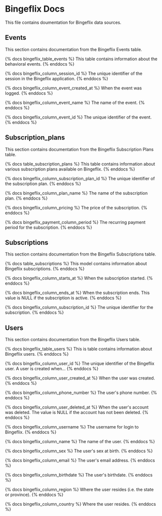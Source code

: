 # Bingeflix Docs
This file contains doumentation for Bingeflix data sources.

## Events
This section contains documentation from the Bingeflix Events table.

{% docs bingeflix_table_events %}
This table contains information about the behavioral events.
{% enddocs %}

{% docs bingeflix_column_session_id %}
The unique identifier of the session in the Bingeflix application.
{% enddocs %}

{% docs bingeflix_column_event_created_at %}
When the event was logged.
{% enddocs %}

{% docs bingeflix_column_event_name %}
The name of the event.
{% enddocs %}

{% docs bingeflix_column_event_id %}
The unique identifier of the event.
{% enddocs %}

## Subscription_plans
This section contains documentation from the Bingeflix Subscription Plans table.

{% docs table_subscription_plans %}
This table contains information about various subscription plans available on Bingeflix.
{% enddocs %}

{% docs bingeflix_column_subscription_plan_id %}
The unique identifier of the subscription plan.
{% enddocs %}

{% docs bingeflix_column_plan_name %}
The name of the subscription plan.
{% enddocs %}

{% docs bingeflix_column_pricing %}
The price of the subscription.
{% enddocs %}

{% docs bingeflix_payment_column_period %}
The recurring payment period for the subscription.
{% enddocs %}

## Subscriptions
This section contains documentation from the Bingeflix Subscriptions table.

{% docs table_subscriptions %}
This model contains information about Bingeflix subscriptions.
{% enddocs %}

{% docs bingeflix_column_starts_at %}
When the subscription started.
{% enddocs %}

{% docs bingeflix_column_ends_at %}
When the subscription ends. This value is NULL if the subscription is active.
{% enddocs %}

{% docs bingeflix_column_subscription_id %}
The unique identifier for the subscription.
{% enddocs %}

## Users
This section contains documentation from the Bingeflix Users table.

{% docs bingeflix_table_users %}
This is table contains information about Bingeflix users.
{% enddocs %}

{% docs bingeflix_column_user_id %}
The unique identifier of the Bingeflix user. A user is created when...
{% enddocs %}

{% docs bingeflix_column_user_created_at %}
When the user was created.
{% enddocs %}

{% docs bingeflix_column_phone_number %}
The user's phone number.
{% enddocs %}

{% docs bingeflix_column_user_deleted_at %}
When the user's account was deleted. The value is NULL if the account has not been deleted.
{% enddocs %}

{% docs bingeflix_column_username %}
The username for login to Bingeflix.
{% enddocs %}

{% docs bingeflix_column_name %}
The name of the user.
{% enddocs %}

{% docs bingeflix_column_sex %}
The user's sex at birth.
{% enddocs %}

{% docs bingeflix_column_email %}
The user's email address.
{% enddocs %}

{% docs bingeflix_column_birthdate %}
The user's birthdate.
{% enddocs %}

{% docs bingeflix_column_region %}
Where the user resides (i.e. the state or province).
{% enddocs %}

{% docs bingeflix_column_country %}
Where the user resides.
{% enddocs %}
